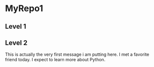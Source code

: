 # MyRepo1
## Level 1
## Level 2 
This is actually the very first message i am putting here.
I met a favorite friend today.
I expect to learn more about Python. 
